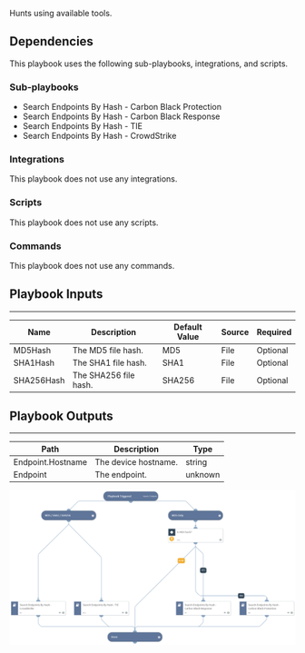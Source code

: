 Hunts using available tools.

## Dependencies
This playbook uses the following sub-playbooks, integrations, and scripts.

### Sub-playbooks
* Search Endpoints By Hash - Carbon Black Protection
* Search Endpoints By Hash - Carbon Black Response
* Search Endpoints By Hash - TIE
* Search Endpoints By Hash - CrowdStrike

### Integrations
This playbook does not use any integrations.

### Scripts
This playbook does not use any scripts.

### Commands
This playbook does not use any commands.

## Playbook Inputs
---

| **Name** | **Description** | **Default Value** | **Source** | **Required** |
| --- | --- | --- | --- | --- |
| MD5Hash | The MD5 file hash. | MD5 | File | Optional |
| SHA1Hash | The SHA1 file hash. | SHA1 | File | Optional |
| SHA256Hash | The SHA256 file hash. | SHA256 | File | Optional |

## Playbook Outputs
---

| **Path** | **Description** | **Type** |
| --- | --- | --- |
| Endpoint.Hostname | The device hostname. | string |
| Endpoint | The endpoint. | unknown |

![Search_Endpoints_By_Hash_Generic](https://raw.githubusercontent.com/demisto/content/1bdd5229392bd86f0cc58265a24df23ee3f7e662/docs/images/playbooks/Search_Endpoints_By_Hash_Generic.png)
